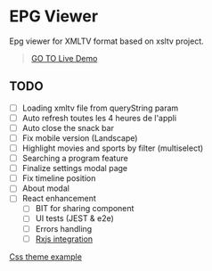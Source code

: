 # EPG Viewer

Epg viewer for XMLTV format based on xsltv project.

> [GO TO Live Demo][live]

## TODO

- [ ] Loading xmltv file from queryString param
- [ ] Auto refresh toutes les 4 heures de l'appli
- [ ] Auto close the snack bar
- [ ] Fix mobile version (Landscape)
- [ ] Highlight movies and sports by filter (multiselect)
- [ ] Searching a program feature
- [ ] Finalize settings modal page
- [ ] Fix timeline position
- [ ] About modal
- [ ] React enhancement
  - [ ] BIT for sharing component
  - [ ] UI tests (JEST & e2e)
  - [ ] Errors handling
  - [ ] [Rxjs integration][rxjs_react]

[Css theme example][example_css]

[live]: https://fazzani.github.io/xviewer
[example_css]: https://codepen.io/blackstockc/pen/eJbbyb
[rxjs_react]: https://reactrocket.com/post/react-and-rxjs/
